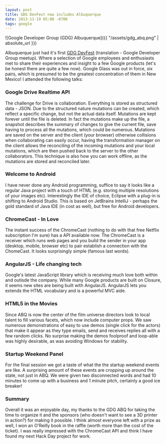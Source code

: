 ```yaml
---
layout: post
title: GDG DevFest now includes Albuquerque
date: 2013-11-19 05:00 -0700
tags: google
---
```


![Google Developer Group (GDG) Albuquerque]({{ "/assets/gdg_abq.png" | absolute_url }})

Albuquerque just had it's first [GDG DevFest](http://www.gdgabq.com/)
(translation - Google Developer Group meetup). Where a selection of
Google employees and enthusiasts met to share their experiences and
insight to a few Google products (let's be honest there are quite a few
now). Google Glass was out in force, six pairs, which is presumed to be
the greatest concentration of them in New Mexico! I attended the
following talks:  
  
### Google Drive Realtime API

The challenge for Drive is collaboration. Everything is stored as
structured data - JSON. Due to the structured nature mutations can be
created, which reflect a specific change, but not the actual data
itself. Mutations are kept forever until the file is deleted. In fact
the mutations make up the file, a snapshot describes the summary of
changes to give the current file, save having to process all the
mutations, which could be numerous. Mutations are saved on the server
and the client (your browser) otherwise collisions when collaborating
can easily occur, having the transformation manager on the client allows
the reconciling of the incoming mutations and your local mutations,
which are then pushed back to the server to the other collaborators.
This technique is also how you can work offline, as the mutations are
stored and reconciled later.  
  
### Welcome to Android

I have never done any Android programming, suffice to say it looks like
a regular Java project with a touch of HTML (e.g. storing multiple
resolutions of your images etc). Interestingly the IDE of choice,
Eclipse with a plug-in is shifting to Android Studio. This is based on
JetBrains IntelliJ - perhaps the gold standard of Java IDE (in cost as
well), but free for Android developers.  
  
### ChromeCast - In Love

The instant success of the ChromeCast (nothing to do with that free
Netflix subscription I'm sure) has a API available now. The ChromeCast
is a receiver which runs web pages and you build the sender in your app
(desktop, mobile, browser etc) to pair establish a connection with the
ChomeCast. It looks surprisingly simple (famous last words).  
  
### AngularJS - Life changing tech

Google's latest JavaScript library which is receiving much love both
within and outisde the company. While many Google products are built on
Closure, it seems new sites are being built with AngularJS. AngularJS
lets you extends the HTML vocabulary and is a powerful MVC aide.  
  
### HTML5 in the Movies

Since ABQ is now the center of the film universe directors look to local
talent to fill various facets, which now include computer props. We saw
numerous demonstrations of easy to use demos (single click for the
actors) that make it appear as they type emails, send and receives
replies all with a few random clicks. No surprise making the demos
foolproof and loop-able was highly desirable, as was avoiding Windows
for stability.  
  
### Startup Weekend Panel

For the final session we got a taste of what the the startup weekend
events are like. A surprising amount of these events are cropping up
around the state, not just in ABQ. We were given two disconnected words
and had 10 minutes to come up with a business and 1 minute pitch,
certainly a good ice breaker!  
  
### Summary

Overall it was an enjoyable day, my thanks to the GDG ABQ for taking the
time to organize it and the sponsors (who doesn't want to see a 3D
printer in action?) for making it possible. I think almost everyone left
with a prize as well, I won an O'Reilly book in the raffle (worth more
than the cost of the ticket). I was really impressed with the ChromeCast
API and think I have found my next Hack Day project for work.